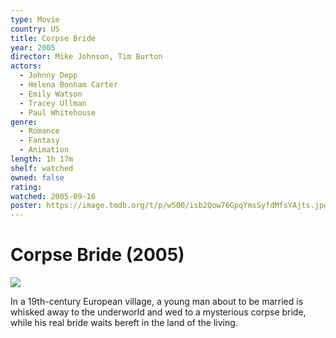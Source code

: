 ```yaml
---
type: Movie
country: US
title: Corpse Bride
year: 2005
director: Mike Johnson, Tim Burton
actors:
  - Johnny Depp
  - Helena Bonham Carter
  - Emily Watson
  - Tracey Ullman
  - Paul Whitehouse
genre:
  - Romance
  - Fantasy
  - Animation
length: 1h 17m
shelf: watched
owned: false
rating:
watched: 2005-09-16
poster: https://image.tmdb.org/t/p/w500/isb2Qow76GpqYmsSyfdMfsYAjts.jpg
---
```


# Corpse Bride (2005)

![](https://image.tmdb.org/t/p/w500/isb2Qow76GpqYmsSyfdMfsYAjts.jpg)

In a 19th-century European village, a young man about to be married is whisked away to the underworld and wed to a mysterious corpse bride, while his real bride waits bereft in the land of the living.